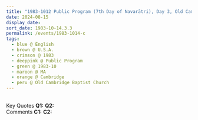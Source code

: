 ```yaml
---
title: "1983-1012 Public Program (7th Day of Navarātri), Day 3, Old Cambridge Baptist Church, 1151 Massachussetts Avenue, Cambridge, MA, U.S.A."
date: 2024-08-15
display_date: 
sort_date: 1983-10-14.3.3
permalink: /events/1983-1014-c
tags:
  - blue @ English
  - brown @ U.S.A.
  - crimson @ 1983
  - deeppink @ Public Program
  - green @ 1983-10
  - maroon @ MA
  - orange @ Cambridge
  - peru @ Old Cambridge Baptist Church
---
```


<br>

<wave-list>
  <list-title color="DarkSeaGreen" width="55">Key Quotes</list-title>
  <list-item color="BlanchedAlmond" width="280"><b>Q1:</b> <i></i></list-item>
  <list-item color="Lavender" width="280"><b>Q2:</b> <i></i></list-item>
</wave-list>

<br>

<wave-list>
  <list-title color="DarkSeaGreen" width="55">Comments</list-title>
  <list-item color="BlanchedAlmond" width="280"><b>C1:</b> <i></i></list-item>
  <list-item color="Lavender" width="280"><b>C2:</b> <i></i></list-item>
</wave-list>